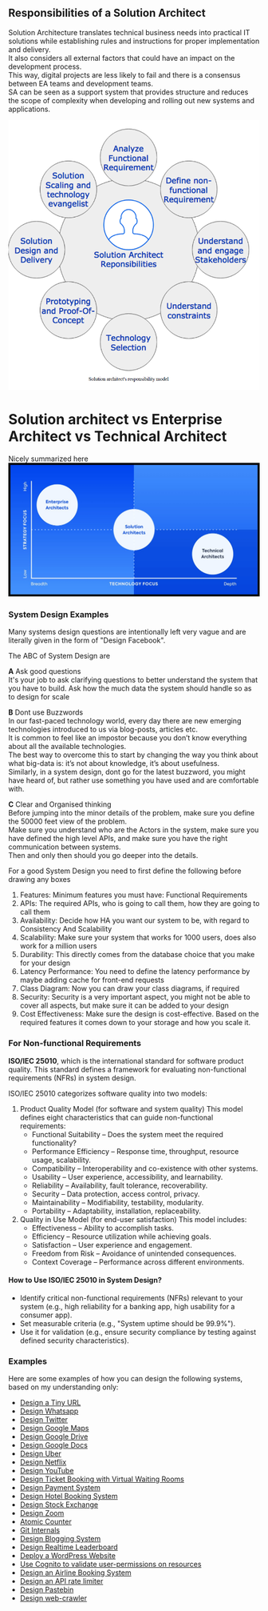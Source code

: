 ## Responsibilities of a Solution Architect

Solution Architecture translates technical business needs into practical IT solutions while establishing rules and instructions for proper implementation and delivery.  
It also considers all external factors that could have an impact on the development process.  
This way, digital projects are less likely to fail and there is a consensus between EA teams and development teams.   
SA can be seen as a support system that provides structure and reduces the scope of complexity when developing and rolling out new systems and applications.


![img](imgs/SolutionArchitectResponsibility.PNG)

# Solution architect vs Enterprise Architect vs Technical Architect

Nicely summarized here
![img](imgs/solution_vs_technical_enterprise.jpeg)

### System Design Examples

Many systems design questions are intentionally left very vague and are literally given in the form of "Design Facebook".<br>

The ABC of System Design are

**A** Ask good questions   
It's your job to ask clarifying questions to better understand the system that you have to build.
Ask how the much data the system should handle so as to design for scale

**B** Dont use Buzzwords  
In our fast-paced technology world, every day there are new emerging technologies introduced to us via blog-posts, articles etc.<br>
It is common to feel like an impostor because you don’t know everything about all the available technologies.<br> 
The best way to overcome this to start by changing the way you think about what big-data is: it’s not about knowledge, it’s about usefulness.<br>
Similarly, in a system design, dont go for the latest buzzword, you might have heard of, but rather use something you have used and are comfortable with.

**C** Clear and Organised thinking  
Before jumping into the minor details of the problem, make sure you define the 50000 feet view of the problem.<br>
Make sure you understand who are the Actors in the system, make sure you have defined the high level APIs, and make sure you have the right communication between systems.<br>
Then and only then should you go deeper into the details.


For a good System Design you need to first define the following before drawing any boxes

1. Features:      Minimum features you must have: Functional Requirements
2. APIs:          The required APIs, who is going to call them, how they are going to call them
3. Availability:  Decide how HA you want our system to be, with regard to Consistency And Scalability
4. Scalability:   Make sure your system that works for 1000 users, does also work for a million users
5. Durability:    This directly comes from the database choice that you make for your design
6. Latency Performance:  You need to define the latency performance by maybe adding cache for front-end requests 
7. Class Diagram:  Now you can draw your class diagrams, if required
8. Security:        Security is a very important aspect, you might not be able to cover all aspects, but make sure it can be added to your design 
9. Cost Effectiveness: Make sure the design is cost-effective. Based on the required features it comes down to your storage and how you scale it. 



### For Non-functional Requirements
**ISO/IEC 25010**, which is the international standard for software product quality. This standard defines a framework for evaluating non-functional requirements (NFRs) in system design.

ISO/IEC 25010 categorizes software quality into two models:

1. Product Quality Model (for software and system quality)
This model defines eight characteristics that can guide non-functional requirements:
    * Functional Suitability – Does the system meet the required functionality?
    * Performance Efficiency – Response time, throughput, resource usage, scalability.
    * Compatibility – Interoperability and co-existence with other systems.
    * Usability – User experience, accessibility, and learnability.
    * Reliability – Availability, fault tolerance, recoverability.
    * Security – Data protection, access control, privacy.
    * Maintainability – Modifiability, testability, modularity.
    * Portability – Adaptability, installation, replaceability.
2. Quality in Use Model (for end-user satisfaction)
This model includes:
    * Effectiveness – Ability to accomplish tasks.
    * Efficiency – Resource utilization while achieving goals.
    * Satisfaction – User experience and engagement.
    * Freedom from Risk – Avoidance of unintended consequences.
    * Context Coverage – Performance across different environments.

#### How to Use ISO/IEC 25010 in System Design?
* Identify critical non-functional requirements (NFRs) relevant to your system (e.g., high reliability for a banking app, high usability for a consumer app).
* Set measurable criteria (e.g., "System uptime should be 99.9%").
* Use it for validation (e.g., ensure security compliance by testing against defined security characteristics). 


### Examples
Here are some examples of how you can design the following systems, based on my understanding only:

* [Design a Tiny URL](tinyurl.md)
* [Design Whatsapp](whatsapp.md)
* [Design Twitter](twitter.md)
* [Design Google Maps](google-maps.md)
* [Design Google Drive](google-drive.md)
* [Design Google Docs](google-docs.md)
* [Design Uber](uber.md)
* [Design Netflix](netflix.md)
* [Design YouTube](youtube.md)
* [Design Ticket Booking with Virtual Waiting Rooms](virtual-waiting-room.md)
* [Design Payment System](https://newsletter.pragmaticengineer.com/p/designing-a-payment-system?s=r)
* [Design Hotel Booking System](hotel-booking.md)
* [Design Stock Exchange](stock-exchange.md)
* [Design Zoom](https://www.codekarle.com/system-design/Zoom-system-design.html)
* [Atomic Counter](atomic-counter.md)
* [Git Internals](https://github.blog/2022-08-29-gits-database-internals-i-packed-object-store/)
* [Design Blogging System](blogging-system.md)
* [Design Realtime Leaderboard](leaderboard.md)
* [Deploy a WordPress Website](https://github.com/acantril/learn-cantrill-io-labs/tree/master/aws-elastic-wordpress-evolution)
* [Use Cognito to validate user-permissions on resources](cognito-roles.md)
* [Design an Airline Booking System](airline-booking.md)
* [Design an API rate limiter](api-rate-limiter.md)
* [Design Pastebin](pastebin.md)
* [Design web-crawler](web-crawler.md)

